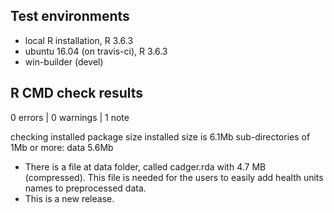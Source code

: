 ## Test environments
* local R installation, R 3.6.3
* ubuntu 16.04 (on travis-ci), R 3.6.3
* win-builder (devel)

## R CMD check results

0 errors | 0 warnings | 1 note

checking installed package size
installed size is  6.1Mb
sub-directories of 1Mb or more:
data   5.6Mb

* There is a file at data folder, called cadger.rda with 4.7 MB (compressed). This file is needed for the users to easily add health units names to preprocessed data.
* This is a new release.
